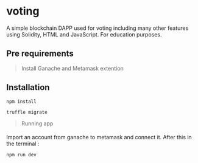 # voting
A simple blockchain DAPP used for voting including many other features using Solidity, HTML and JavaScript. For education purposes.

## Pre requirements
>Install Ganache and Metamask extention

## Installation
```
npm install
```
```
truffle migrate
```
> Running app
#### 
Import an account from ganache to metamask and connect it.
After this in the terminal :
```
npm run dev
```


